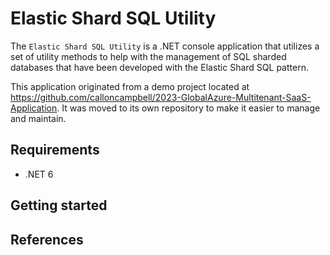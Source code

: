 ﻿# Elastic Shard SQL Utility

The `Elastic Shard SQL Utility` is a .NET console application that utilizes a set of utility methods to help with the management of SQL sharded databases that have been developed with the Elastic Shard SQL pattern. 

This application originated from a demo project located at https://github.com/calloncampbell/2023-GlobalAzure-Multitenant-SaaS-Application. It was moved to its own repository to make it easier to manage and maintain.


## Requirements
- .NET 6


## Getting started



## References
